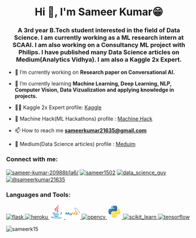 <h1 align="center">Hi 👋, I'm Sameer Kumar😁</h1>
<h3 align="center">A 3rd year B.Tech student interested in the field of Data Science. I am currently working as a ML research intern at SCAAI. I am also working on a Consultancy ML project with Philips. I have published many Data Science articles on Medium(Analytics Vidhya). I am also a Kaggle 2x Expert.</h3>

- 🔭 I’m currently working on **Research paper on Conversational AI.**

- 🌱 I’m currently learning **Machine Learning, Deep Learning, NLP, Computer Vision, Data Vizualization and applying knowledge in projects.**

- 👨‍💻 Kaggle 2x Expert profile: [Kaggle](https://www.kaggle.com/sameer1502)

- 📝 Machine Hack(ML Hackathons) profile : [Machine Hack](https://machinehack.com/user/profile/ui/6149e2e4c2064666814ae78d)

- 📫 How to reach me **sameerkumar21635@gmail.com**

- 📄 Medium(Data Science articles) profile : [Meduim](https://medium.com/me/stories/public)

<h3 align="left">Connect with me:</h3>
<p align="left">
<a href="https://linkedin.com/in/sameer-kumar-20988b1a6/" target="blank"><img align="center" src="https://raw.githubusercontent.com/rahuldkjain/github-profile-readme-generator/master/src/images/icons/Social/linked-in-alt.svg" alt="sameer-kumar-20988b1a6/" height="30" width="40" /></a>
<a href="https://kaggle.com/sameer1502" target="blank"><img align="center" src="https://raw.githubusercontent.com/rahuldkjain/github-profile-readme-generator/master/src/images/icons/Social/kaggle.svg" alt="sameer1502" height="30" width="40" /></a>
<a href="https://instagram.com/data_science_guy" target="blank"><img align="center" src="https://raw.githubusercontent.com/rahuldkjain/github-profile-readme-generator/master/src/images/icons/Social/instagram.svg" alt="data_science_guy" height="30" width="40" /></a>
<a href="https://medium.com/@sameerkumar21635" target="blank"><img align="center" src="https://raw.githubusercontent.com/rahuldkjain/github-profile-readme-generator/master/src/images/icons/Social/medium.svg" alt="@sameerkumar21635" height="30" width="40" /></a>
</p>

<h3 align="left">Languages and Tools:</h3>
<p align="left"> <a href="https://flask.palletsprojects.com/" target="_blank"> <img src="https://www.vectorlogo.zone/logos/pocoo_flask/pocoo_flask-icon.svg" alt="flask" width="40" height="40"/> </a> <a href="https://heroku.com" target="_blank"> <img src="https://www.vectorlogo.zone/logos/heroku/heroku-icon.svg" alt="heroku" width="40" height="40"/> </a> <a href="https://www.java.com" target="_blank"> <img src="https://raw.githubusercontent.com/devicons/devicon/master/icons/java/java-original.svg" alt="java" width="40" height="40"/> </a> <a href="https://www.mysql.com/" target="_blank"> <img src="https://raw.githubusercontent.com/devicons/devicon/master/icons/mysql/mysql-original-wordmark.svg" alt="mysql" width="40" height="40"/> </a> <a href="https://opencv.org/" target="_blank"> <img src="https://www.vectorlogo.zone/logos/opencv/opencv-icon.svg" alt="opencv" width="40" height="40"/> </a> <a href="https://www.python.org" target="_blank"> <img src="https://raw.githubusercontent.com/devicons/devicon/master/icons/python/python-original.svg" alt="python" width="40" height="40"/> </a> <a href="https://scikit-learn.org/" target="_blank"> <img src="https://upload.wikimedia.org/wikipedia/commons/0/05/Scikit_learn_logo_small.svg" alt="scikit_learn" width="40" height="40"/> </a> <a href="https://www.tensorflow.org" target="_blank"> <img src="https://www.vectorlogo.zone/logos/tensorflow/tensorflow-icon.svg" alt="tensorflow" width="40" height="40"/> </a> </p>

<p><img align="center" src="https://github-readme-stats.vercel.app/api/top-langs?username=sameerk15&show_icons=true&locale=en&layout=compact" alt="sameerk15" /></p>
